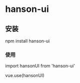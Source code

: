 # hanson-ui

## 安装
npm install hanson-ui

### 使用
import hansonUI from 'hanson-ui'
<!-- import 'poly-ui/dist/poly-ui.css' -->
vue.use(hansonUI)